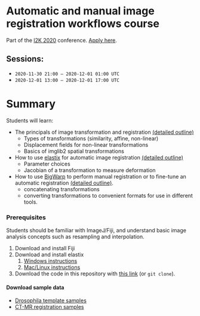 # Automatic and manual image registration workflows course
Part of the [I2K 2020](https://www.janelia.org/you-janelia/conferences/from-images-to-knowledge-with-imagej-friends) conference. [Apply here](https://www.janelia.org/you-janelia/conferences/from-images-to-knowledge-with-imagej-friends/virtual-workshop-program).

## Sessions: 	
* `2020-11-30 21:00 – 2020-12-01 01:00 UTC`
* `2020-12-01 13:00 – 2020-12-01 17:00 UTC`

# Summary

Students will learn:
* The principals of image transformation and registration [(detailed outline)](https://github.com/bogovicj/registrationWorkflows_i2k_2020/blob/main/basicsFijiImglib2/Part1Outline.md)
    * Types of transformations (similarity, affine, non-linear)
    * Displacement fields for non-linear transformations
    * Basics of imglib2 spatial transformations
* How to use [elastix](https://elastix.lumc.nl/) for automatic image registration [(detailed outline)](https://github.com/bogovicj/registrationWorkflows_i2k_2020/blob/main/elastix/Part2Outline.md)
    * Parameter choices
    * Jacobian of a transformation to measure deformation
* How to use [BigWarp](https://imagej.net/BigWarp) to perform manual registration or to fine-tune an automatic registration [(detailed outline)](https://github.com/bogovicj/registrationWorkflows_i2k_2020/blob/main/bigwarp/Part3Outline.md).
    * concatenating transformations
    * converting transformations to convenient formats for use in different tools.

### Prerequisites 

Students should be familiar with ImageJ/Fiji, and understand basic image analysis concepts such as resampling and interpolation.

1. Download and install Fiji
2. Download and install elastix
   1. [Windows instructions](https://github.com/bogovicj/registrationWorkflows_i2k_2020/blob/main/installation/elastixInstallationWindows.md)
   2. [Mac/Linux instructions](https://github.com/bogovicj/registrationWorkflows_i2k_2020/blob/main/installation/elastixInstallationMacLinux.md)
3. Download the code in this repository with [this link](https://github.com/bogovicj/registrationWorkflows_i2k_2020/archive/main.zip) (or `git clone`).

#### Download sample data

* [Drosophila template samples](https://figshare.com/s/bb156ad5a4288cdc65a2)
* [CT-MR registration samples](https://figshare.com/articles/dataset/CT-MR_Registration_sample_images/13218026)
